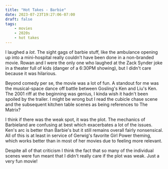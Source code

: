 ```yaml
---
title: "Hot Takes - Barbie"
date: 2023-07-23T19:27:06-07:00
draft: false
tags:
    - movies
    - 2020s
    - hot takes
---
```

I laughed a _lot_. The sight gags of barbie stuff, like the ambulance opening up into a mini-hospital really couldn't have been done in a non-branded movie. Rowan and I were the only one who laughed at the Zack Synder joke in a theater full of kids (danger of a 6:30PM showing), but I didn't care because it was hilarious.

Beyond comedy per se, the movie was a lot of fun. A standout for me was the musical-space dance off battle between Gosling's Ken and Liu's Ken. The 2001 riff at the beginning was genius, I kinda wish it hadn't been spoiled by the trailer. I might be wrong but I read the cubicle chase scene and the subsequent kitchen table scenes as being references to The Matrix?

I think if there was the weak spot, it was the plot. The mechanics of Barbieland are confusing at best which exacerbates a lot of the issues. Ken's arc is better than Barbie's but it still remains overall fairly nonsensical. All of this is at least in service of Gerwig's favorite Girl Power theming, which works better than in most of her movies due to feeling more relevant.

Despite all of that criticism I think the fact that so many of the individual scenes were fun meant that I didn't really care if the plot was weak. Just a very fun movie!
